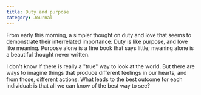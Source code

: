 ```yaml
---
title: Duty and purpose
category: Journal
---
```


From early this morning, a simpler thought on duty and love that seems
to demonstrate their interrelated importance: Duty is like purpose, and
love like meaning.  Purpose alone is a fine book that says little;
meaning alone is a beautiful thought never written.

I don't know if there is really a "true" way to look at the world.  But
there are ways to imagine things that produce different feelings in our
hearts, and from those, different actions.  What leads to the best
outcome for each individual: is that all we can know of the best way to
see?


